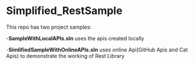 # Simplified_RestSample

This repo has two project samples:

-**SampleWithLocalAPIs.sln** uses the apis created locally 

-**SimlifiedSampleWithOnlineAPIs.sln** uses online Api(GitHub Apis and Cat Apis) to demonstrate the working of Rest Library
